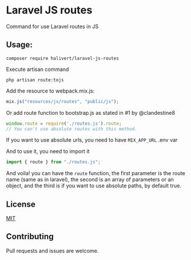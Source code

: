 # Laravel JS routes

Command for use Laravel routes in JS

## Usage:

```shell
composer require halivert/laravel-js-routes
```

Execute artisan command

```shell
php artisan route:tojs
```

Add the resource to webpack.mix.js:

```js
mix.js("resources/js/routes", "public/js");
```

Or add route function to bootstrap.js as stated in #1 by @clandestine8

```js
window.route = require('./routes.js').route;
// You can't use absolute routes with this method.
```

If you want to use absolute urls, you need to have `MIX_APP_URL` .env var

And to use it, you need to import it

```js
import { route } from "./routes.js";
```

And voila! you can have the `route` function, the first parameter is the route
name (same as in laravel), the second is an array of parameters or an object,
and the third is if you want to use absolute paths, by default true.

## License
[MIT](https://github.com/halivert/laravel-js-routes/blob/master/LICENSE)

## Contributing

Pull requests and issues are welcome.
